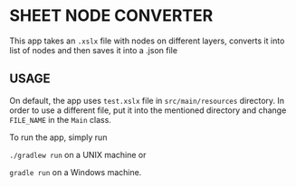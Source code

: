 # SHEET NODE CONVERTER
This app takes an `.xslx` file with nodes on different layers, converts it into list of nodes and then saves it into a .json file

## USAGE
On default, the app uses `test.xslx` file in `src/main/resources` directory. In order to use a different file, put it into the mentioned directory and change `FILE_NAME` in the `Main` class.

To run the app, simply run

`./gradlew run` on a UNIX machine or

`gradle run` on a Windows machine.
